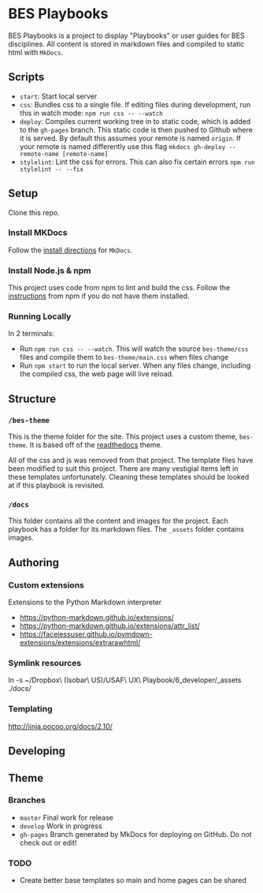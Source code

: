 # BES Playbooks

BES Playbooks is a project to display "Playbooks" or user guides for BES disciplines. All content is stored in markdown files and compiled to static html with `MkDocs`.

## Scripts

- `start`: Start local server
- `css`: Bundles css to a single file. If editing files during development, run this in watch mode: `npm run css -- --watch`
- `deploy`: Compiles current working tree in to static code, which is added to the `gh-pages` branch. This static code is then pushed to Github where it is served. By default this assumes your remote is named `origin`. If your remote is named differently use this flag `mkdocs gh-deploy --remote-name [remote-name]`
- `stylelint`: Lint the css for errors. This can also fix certain errors `npm run stylelint -- --fix`


## Setup

Clone this repo.

### Install MKDocs

Follow the [install directions](https://www.mkdocs.org/#installation) for `MkDocs`.

### Install Node.js & npm

This project uses code from npm to lint and build the css. Follow the [instructions](https://docs.npmjs.com/downloading-and-installing-node-js-and-npm) from npm if you do not have them installed.

### Running Locally

In 2 terminals:
- Run `npm run css -- --watch`. This will watch the source `bes-theme/css` files and compile them to `bes-theme/main.css` when files change
- Run `npm start` to run the local server. When any files change, including the compiled css, the web page will live reload.

## Structure

### `/bes-theme`

This is the theme folder for the site. This project uses a custom theme, `bes-theme`. It is based off of the [readthedocs](https://github.com/mkdocs/mkdocs/tree/master/mkdocs/themes/readthedocs) theme.

All of the css and js was removed from that project. The template files have been modified to suit this project. There are many vestigial items left in these templates unfortunately. Cleaning these templates should be looked at if this playbook is revisited.


### `/docs`

This folder contains all the content and images for the project. Each playbook has a folder for its markdown files. The `_assets` folder contains images.


## Authoring




### Custom extensions

Extensions to the Python Markdown interpreter

- https://python-markdown.github.io/extensions/
- https://python-markdown.github.io/extensions/attr_list/
- https://facelessuser.github.io/pymdown-extensions/extensions/extrarawhtml/

### Symlink resources

ln -s ~/Dropbox\ \(Isobar\ US\)/USAF\ UX\ Playbook/6_developer/_assets ./docs/

### Templating
http://jinja.pocoo.org/docs/2.10/

## Developing

## Theme



### Branches

- `master` Final work for release
- `develop` Work in progress
- `gh-pages` Branch generated by MkDocs for deploying on GitHub. Do not check out or edit!


### TODO

- Create better base templates so main and home pages can be shared